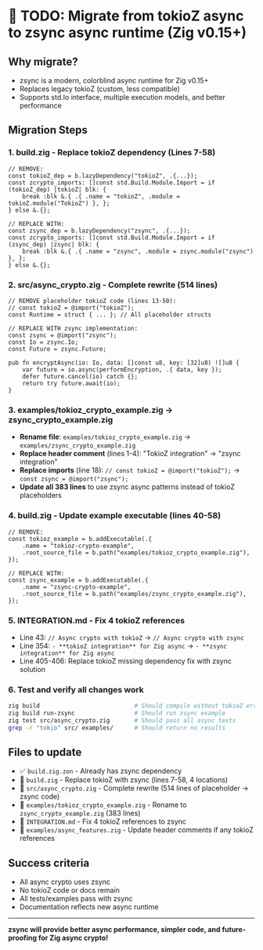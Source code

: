# 🚀 TODO: Migrate from tokioZ async to zsync async runtime (Zig v0.15+)

## Why migrate?
- zsync is a modern, colorblind async runtime for Zig v0.15+
- Replaces legacy tokioZ (custom, less compatible)
- Supports std.Io interface, multiple execution models, and better performance

## Migration Steps

### 1. **build.zig - Replace tokioZ dependency (Lines 7-58)**
```zig
// REMOVE:
const tokioZ_dep = b.lazyDependency("tokioZ", .{...});
const zcrypto_imports: []const std.Build.Module.Import = if (tokioZ_dep) |tokioZ| blk: {
    break :blk &.{ .{ .name = "tokioZ", .module = tokioZ.module("TokioZ") }, };
} else &.{};

// REPLACE WITH:
const zsync_dep = b.lazyDependency("zsync", .{...});
const zcrypto_imports: []const std.Build.Module.Import = if (zsync_dep) |zsync| blk: {
    break :blk &.{ .{ .name = "zsync", .module = zsync.module("zsync") }, };
} else &.{};
```

### 2. **src/async_crypto.zig - Complete rewrite (514 lines)**
```zig
// REMOVE placeholder tokioZ code (lines 13-50):
// const tokioZ = @import("tokioZ");
const Runtime = struct { ... }; // All placeholder structs

// REPLACE WITH zsync implementation:
const zsync = @import("zsync");
const Io = zsync.Io;
const Future = zsync.Future;

pub fn encryptAsync(io: Io, data: []const u8, key: [32]u8) ![]u8 {
    var future = io.async(performEncryption, .{ data, key });
    defer future.cancel(io) catch {};
    return try future.await(io);
}
```

### 3. **examples/tokioz_crypto_example.zig → zsync_crypto_example.zig**
- **Rename file**: `examples/tokioz_crypto_example.zig` → `examples/zsync_crypto_example.zig`
- **Replace header comment** (lines 1-4): "TokioZ integration" → "zsync integration"  
- **Replace imports** (line 18): `// const tokioZ = @import("tokioZ");` → `const zsync = @import("zsync");`
- **Update all 383 lines** to use zsync async patterns instead of tokioZ placeholders

### 4. **build.zig - Update example executable (lines 40-58)**
```zig
// REMOVE:
const tokioz_example = b.addExecutable(.{
    .name = "tokioz-crypto-example",
    .root_source_file = b.path("examples/tokioz_crypto_example.zig"),
});

// REPLACE WITH:
const zsync_example = b.addExecutable(.{
    .name = "zsync-crypto-example", 
    .root_source_file = b.path("examples/zsync_crypto_example.zig"),
});
```

### 5. **INTEGRATION.md - Fix 4 tokioZ references**
- Line 43: `// Async crypto with tokioZ` → `// Async crypto with zsync`
- Line 354: `- **tokioZ integration** for Zig async` → `- **zsync integration** for Zig async`
- Line 405-406: Replace tokioZ missing dependency fix with zsync solution

### 6. **Test and verify all changes work**
```bash
zig build                           # Should compile without tokioZ errors
zig build run-zsync                 # Should run zsync example
zig test src/async_crypto.zig       # Should pass all async tests
grep -r "tokio" src/ examples/      # Should return no results
```

## Files to update
- ✅ `build.zig.zon` - Already has zsync dependency
- 🔄 `build.zig` - Replace tokioZ with zsync (lines 7-58, 4 locations)
- 🔄 `src/async_crypto.zig` - Complete rewrite (514 lines of placeholder → zsync code)
- 🔄 `examples/tokioz_crypto_example.zig` - Rename to `zsync_crypto_example.zig` (383 lines)
- 🔄 `INTEGRATION.md` - Fix 4 tokioZ references to zsync
- 🔄 `examples/async_features.zig` - Update header comments if any tokioZ references

## Success criteria
- All async crypto uses zsync
- No tokioZ code or docs remain
- All tests/examples pass with zsync
- Documentation reflects new async runtime

---

**zsync will provide better async performance, simpler code, and future-proofing for Zig async crypto!**
